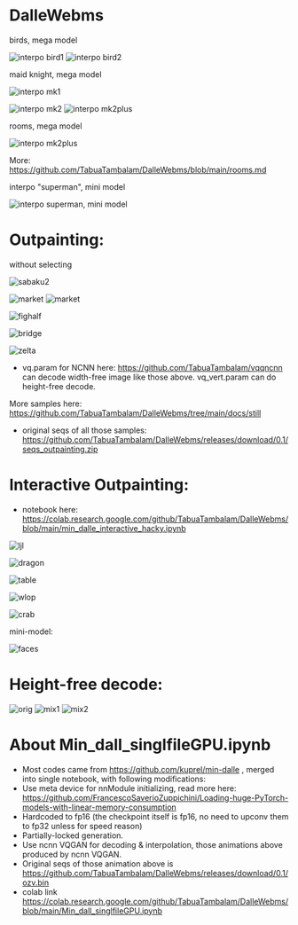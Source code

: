 # DalleWebms

birds, mega model

![interpo bird1](https://github.com/TabuaTambalam/DalleWebms/blob/main/docs/bird1.gif?raw=true) ![interpo bird2](https://github.com/TabuaTambalam/DalleWebms/blob/main/docs/bird2.gif?raw=true)

maid knight, mega model

![interpo mk1](https://github.com/TabuaTambalam/DalleWebms/blob/main/docs/maidknightB.gif?raw=true)

![interpo mk2](https://github.com/TabuaTambalam/DalleWebms/blob/main/docs/maidknight0.gif?raw=true) ![interpo mk2plus](https://github.com/TabuaTambalam/DalleWebms/blob/main/docs/maidknight1.gif?raw=true)

rooms, mega model

![interpo mk2plus](https://github.com/TabuaTambalam/DalleWebms/blob/main/docs/room.gif?raw=true)

More: https://github.com/TabuaTambalam/DalleWebms/blob/main/rooms.md

interpo "superman", mini model

![interpo superman, mini model](https://github.com/TabuaTambalam/DalleWebms/blob/main/docs/interpo_mini.gif?raw=true)

# Outpainting:
without selecting

![sabaku2](https://github.com/TabuaTambalam/DalleWebms/blob/main/docs/still/sbk0_2.png?raw=true)

![market](https://github.com/TabuaTambalam/DalleWebms/blob/main/docs/still/kof0_0.png?raw=true)
![market](https://github.com/TabuaTambalam/DalleWebms/blob/main/docs/still/kof0_1.png?raw=true)

![fighalf](https://github.com/TabuaTambalam/DalleWebms/blob/main/docs/still/genshn0.png?raw=true)

![bridge](https://github.com/TabuaTambalam/DalleWebms/blob/main/docs/still/brg4_0.png?raw=true)

![zelta](https://github.com/TabuaTambalam/DalleWebms/blob/main/docs/still/zlt0_2.png?raw=true)

- vq.param for NCNN here: https://github.com/TabuaTambalam/vqqncnn
can decode width-free image like those above. vq_vert.param can do height-free decode.

More samples here: https://github.com/TabuaTambalam/DalleWebms/tree/main/docs/still
- original seqs of all those samples: https://github.com/TabuaTambalam/DalleWebms/releases/download/0.1/seqs_outpainting.zip

# Interactive Outpainting:
- notebook here: https://colab.research.google.com/github/TabuaTambalam/DalleWebms/blob/main/min_dalle_interactive_hacky.ipynb

![ljl](https://github.com/TabuaTambalam/DalleWebms/blob/main/docs/still/sele9.png?raw=true)

![dragon](https://github.com/TabuaTambalam/DalleWebms/blob/main/docs/still/6-2.png?raw=true)

![table](https://github.com/TabuaTambalam/DalleWebms/blob/main/docs/still/sele6.png?raw=true)

![wlop](https://github.com/TabuaTambalam/DalleWebms/blob/main/docs/still/11-2.png?raw=true)

![crab](https://github.com/TabuaTambalam/DalleWebms/blob/main/docs/still/2-7.png?raw=true)


mini-model:

![faces](https://github.com/TabuaTambalam/DalleWebms/blob/main/docs/still/sele8.png?raw=true)

# Height-free decode:
![orig](https://github.com/TabuaTambalam/DalleWebms/blob/main/docs/still/imgpix.png?raw=true) ![mix1](https://github.com/TabuaTambalam/DalleWebms/blob/main/docs/still/imgtok.png?raw=true) ![mix2](https://github.com/TabuaTambalam/DalleWebms/blob/main/docs/still/mergg.png?raw=true)

# About Min_dall_singlfileGPU.ipynb

- Most codes came from https://github.com/kuprel/min-dalle , merged into single notebook, with following modifications:
- Use meta device for nnModule initializing, read more here: https://github.com/FrancescoSaverioZuppichini/Loading-huge-PyTorch-models-with-linear-memory-consumption
- Hardcoded to fp16 (the checkpoint itself is fp16, no need to upconv them to fp32 unless for speed reason)
- Partially-locked generation.
- Use ncnn VQGAN for decoding & interpolation, those animations above produced by ncnn VQGAN.
- Original seqs of those animation above is https://github.com/TabuaTambalam/DalleWebms/releases/download/0.1/ozv.bin
- colab link https://colab.research.google.com/github/TabuaTambalam/DalleWebms/blob/main/Min_dall_singlfileGPU.ipynb
